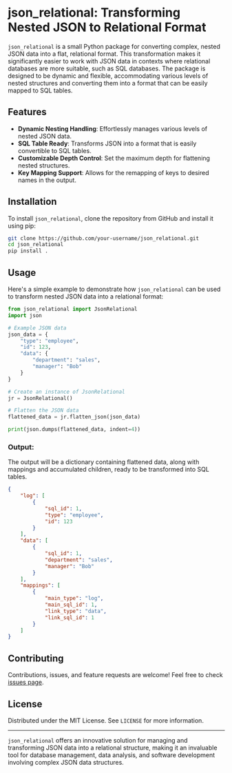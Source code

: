 # json_relational: Transforming Nested JSON to Relational Format

`json_relational` is a small Python package for converting complex, nested JSON data into a flat, relational format. This transformation makes it significantly easier to work with JSON data in contexts where relational databases are more suitable, such as SQL databases. The package is designed to be dynamic and flexible, accommodating various levels of nested structures and converting them into a format that can be easily mapped to SQL tables.

## Features

- **Dynamic Nesting Handling**: Effortlessly manages various levels of nested JSON data.
- **SQL Table Ready**: Transforms JSON into a format that is easily convertible to SQL tables.
- **Customizable Depth Control**: Set the maximum depth for flattening nested structures.
- **Key Mapping Support**: Allows for the remapping of keys to desired names in the output.

## Installation

To install `json_relational`, clone the repository from GitHub and install it using pip:

```bash
git clone https://github.com/your-username/json_relational.git
cd json_relational
pip install .
```

## Usage

Here's a simple example to demonstrate how `json_relational` can be used to transform nested JSON data into a relational format:

```python
from json_relational import JsonRelational
import json

# Example JSON data
json_data = {
    "type": "employee",
    "id": 123,
    "data": {
        "department": "sales",
        "manager": "Bob"
    }
}

# Create an instance of JsonRelational
jr = JsonRelational()

# Flatten the JSON data
flattened_data = jr.flatten_json(json_data)

print(json.dumps(flattened_data, indent=4))

```

### Output:

The output will be a dictionary containing flattened data, along with mappings and accumulated children, ready to be transformed into SQL tables.

```json
{
    "log": [
        {
            "sql_id": 1,
            "type": "employee",
            "id": 123
        }
    ],
    "data": [
        {
            "sql_id": 1,
            "department": "sales",
            "manager": "Bob"
        }
    ],
    "mappings": [
        {
            "main_type": "log",
            "main_sql_id": 1,
            "link_type": "data",
            "link_sql_id": 1
        }
    ]
}
```

## Contributing

Contributions, issues, and feature requests are welcome! Feel free to check [issues page](https://github.com/your-username/json_relational/issues).

## License

Distributed under the MIT License. See `LICENSE` for more information.

---

`json_relational` offers an innovative solution for managing and transforming JSON data into a relational structure, making it an invaluable tool for database management, data analysis, and software development involving complex JSON data structures.
